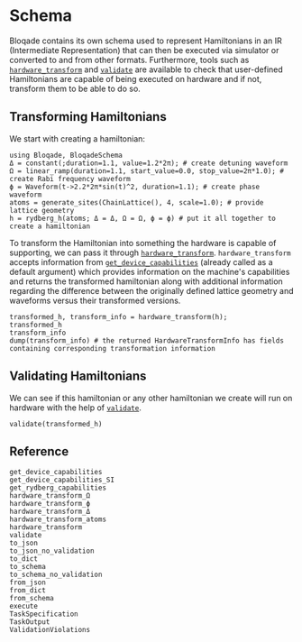 # Schema

Bloqade contains its own schema used to represent Hamiltonians in an IR (Intermediate Representation) that can then be executed via simulator or converted to and from other formats. Furthermore, tools such as [`hardware_transform`](@ref) and [`validate`](@ref) are available to check that user-defined Hamiltonians are capable of being executed on hardware and if not, transform them to be able to do so.

## Transforming Hamiltonians

We start with creating a hamiltonian:

```@repl transform_validation_example
using Bloqade, BloqadeSchema
Δ = constant(;duration=1.1, value=1.2*2π); # create detuning waveform
Ω = linear_ramp(duration=1.1, start_value=0.0, stop_value=2π*1.0); # create Rabi frequency waveform
ϕ = Waveform(t->2.2*2π*sin(t)^2, duration=1.1); # create phase waveform
atoms = generate_sites(ChainLattice(), 4, scale=1.0); # provide lattice geometry
h = rydberg_h(atoms; Δ = Δ, Ω = Ω, ϕ = ϕ) # put it all together to create a hamiltonian
```

To transform the Hamiltonian into something the hardware is capable of supporting, we can pass it through [`hardware_transform`](@ref). `hardware_transform` accepts information from [`get_device_capabilities`](@ref) (already called as a default argument) which provides information on the machine's capabilities and returns the transformed hamiltonian along with additional information  regarding the difference between the originally defined lattice geometry and waveforms versus their transformed versions.

```@repl transform_validation_example
transformed_h, transform_info = hardware_transform(h);
transformed_h
transform_info
dump(transform_info) # the returned HardwareTransformInfo has fields containing corresponding transformation information
```

## Validating Hamiltonians


We can see if this hamiltonian or any other hamiltonian we create will run on hardware with the help of [`validate`](@ref). 
```@repl transform_validation_example
validate(transformed_h)
```

## Reference

```@docs
get_device_capabilities
get_device_capabilities_SI
get_rydberg_capabilities
hardware_transform_Ω
hardware_transform_ϕ
hardware_transform_Δ
hardware_transform_atoms
hardware_transform
validate
to_json
to_json_no_validation
to_dict
to_schema
to_schema_no_validation
from_json
from_dict
from_schema
execute
TaskSpecification
TaskOutput
ValidationViolations
```